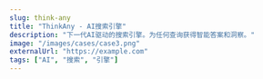 ```yaml
---
slug: think-any
title: "ThinkAny - AI搜索引擎"
description: "下一代AI驱动的搜索引擎。为任何查询获得智能答案和洞察。"
image: "/images/cases/case3.png"
externalUrl: "https://example.com"
tags: ["AI", "搜索", "引擎"]
---
```


